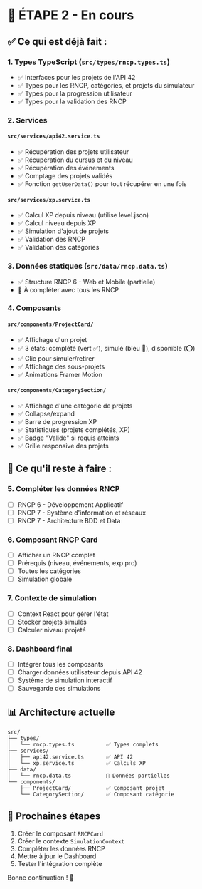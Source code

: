 # 🚀 ÉTAPE 2 - En cours

## ✅ Ce qui est déjà fait :

### 1. Types TypeScript (`src/types/rncp.types.ts`)
- ✅ Interfaces pour les projets de l'API 42
- ✅ Types pour les RNCP, catégories, et projets du simulateur
- ✅ Types pour la progression utilisateur
- ✅ Types pour la validation des RNCP

### 2. Services

#### `src/services/api42.service.ts`
- ✅ Récupération des projets utilisateur
- ✅ Récupération du cursus et du niveau
- ✅ Récupération des événements
- ✅ Comptage des projets validés
- ✅ Fonction `getUserData()` pour tout récupérer en une fois

#### `src/services/xp.service.ts`
- ✅ Calcul XP depuis niveau (utilise level.json)
- ✅ Calcul niveau depuis XP
- ✅ Simulation d'ajout de projets
- ✅ Validation des RNCP
- ✅ Validation des catégories

### 3. Données statiques (`src/data/rncp.data.ts`)
- ✅ Structure RNCP 6 - Web et Mobile (partielle)
- 🔄 À compléter avec tous les RNCP

### 4. Composants

#### `src/components/ProjectCard/`
- ✅ Affichage d'un projet
- ✅ 3 états: complété (vert ✅), simulé (bleu 🎯), disponible (⭕)
- ✅ Clic pour simuler/retirer
- ✅ Affichage des sous-projets
- ✅ Animations Framer Motion

#### `src/components/CategorySection/`
- ✅ Affichage d'une catégorie de projets
- ✅ Collapse/expand
- ✅ Barre de progression XP
- ✅ Statistiques (projets complétés, XP)
- ✅ Badge "Validé" si requis atteints
- ✅ Grille responsive des projets

## 🔄 Ce qu'il reste à faire :

### 5. Compléter les données RNCP
- [ ] RNCP 6 - Développement Applicatif
- [ ] RNCP 7 - Système d'information et réseaux
- [ ] RNCP 7 - Architecture BDD et Data

### 6. Composant RNCP Card
- [ ] Afficher un RNCP complet
- [ ] Prérequis (niveau, événements, exp pro)
- [ ] Toutes les catégories
- [ ] Simulation globale

### 7. Contexte de simulation
- [ ] Context React pour gérer l'état
- [ ] Stocker projets simulés
- [ ] Calculer niveau projeté

### 8. Dashboard final
- [ ] Intégrer tous les composants
- [ ] Charger données utilisateur depuis API 42
- [ ] Système de simulation interactif
- [ ] Sauvegarde des simulations

## 📊 Architecture actuelle

```
src/
├── types/
│   └── rncp.types.ts          ✅ Types complets
├── services/
│   ├── api42.service.ts       ✅ API 42
│   └── xp.service.ts          ✅ Calculs XP
├── data/
│   └── rncp.data.ts           🔄 Données partielles
└── components/
    ├── ProjectCard/           ✅ Composant projet
    └── CategorySection/       ✅ Composant catégorie
```

## 🎯 Prochaines étapes

1. Créer le composant `RNCPCard`
2. Créer le contexte `SimulationContext`
3. Compléter les données RNCP
4. Mettre à jour le Dashboard
5. Tester l'intégration complète

Bonne continuation ! 🚀
